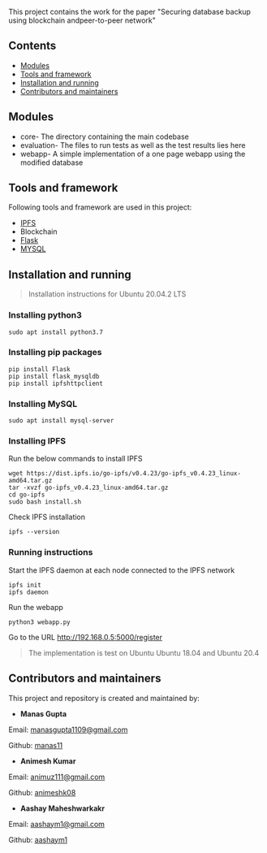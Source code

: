 This project contains the work for the paper "Securing database backup using blockchain andpeer-to-peer network" 

## Contents

  - [Modules ](#modules-)
  - [Tools and framework ](#tools-and-framework-)
  - [Installation and running ](#installation-and-running-)
  - [Contributors and maintainers ](#contributors-and-maintainers-)


## Modules 
* core- The directory containing the main codebase
* evaluation- The files to run tests as well as the test results lies here
* webapp- A simple implementation of a one page webapp using the modified database

## Tools and framework 

Following tools and framework are used in this project:

* [IPFS](https://ipfs.io/)
* Blockchain
* [Flask](https://flask.palletsprojects.com/en/2.0.x/)
* [MYSQL](https://www.mysql.com/)


## Installation and running 
> Installation instructions for Ubuntu 20.04.2 LTS

### Installing python3
```
sudo apt install python3.7
```

### Installing pip packages
```
pip install Flask
pip install flask_mysqldb
pip install ipfshttpclient
```

### Installing MySQL
```
sudo apt install mysql-server
```

### Installing IPFS

Run the below commands to install IPFS

```
wget https://dist.ipfs.io/go-ipfs/v0.4.23/go-ipfs_v0.4.23_linux-amd64.tar.gz
tar -xvzf go-ipfs_v0.4.23_linux-amd64.tar.gz
cd go-ipfs
sudo bash install.sh

``` 

Check IPFS installation
```
ipfs --version
```

### Running instructions

Start the IPFS daemon at each node connected to the IPFS network

```
ipfs init
ipfs daemon
```

Run the webapp

```
python3 webapp.py
```

Go to the URL http://192.168.0.5:5000/register

> The implementation is test on Ubuntu Ubuntu 18.04 and Ubuntu 20.4

## Contributors and maintainers 

This project and repository is created and maintained by:

* **Manas Gupta**

 Email: manasgupta1109@gmail.com
    
 Github: [manas11](https://github.com/manas11)
    
* **Animesh Kumar**

 Email: animuz111@gmail.com
    
 Github: [animeshk08](https://github.com/animeshk08)

 * **Aashay Maheshwarkakr**

 Email: aashaym1@gmail.com
    
 Github: [aashaym1](https://github.com/aashaym1)
